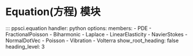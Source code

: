 # Equation(方程) 模块

::: ppsci.equation
    handler: python
    options:
      members:
        - PDE
        - FractionalPoisson
        - Biharmonic
        - Laplace
        - LinearElasticity
        - NavierStokes
        - NormalDotVec
        - Poisson
        - Vibration
        - Volterra
      show_root_heading: false
      heading_level: 3
